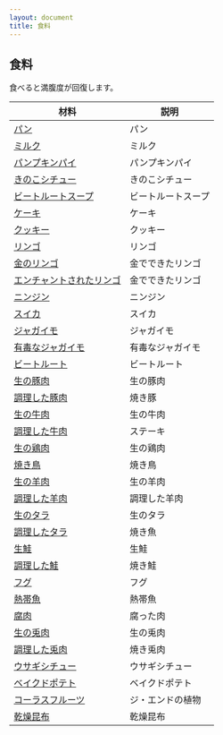 ```yaml
---
layout: document
title: 食料
---
```


## 食料

食べると満腹度が回復します。

|材料|説明|
|---|---|
|[パン](パン)|パン|
|[ミルク](ミルク)|ミルク|
|[パンプキンパイ](パンプキンパイ)|パンプキンパイ|
|[きのこシチュー](きのこシチュー)|きのこシチュー|
|[ビートルートスープ](ビートルートスープ)|ビートルートスープ|
|[ケーキ](ケーキ)|ケーキ|
|[クッキー](クッキー)|クッキー|
|[リンゴ](リンゴ)|リンゴ|
|[金のリンゴ](金のリンゴ)|金でできたリンゴ|
|[エンチャントされたリンゴ](エンチャントされたリンゴ)|金でできたリンゴ|
|[ニンジン](ニンジン)|ニンジン|
|[スイカ](スイカ)|スイカ|
|[ジャガイモ](ジャガイモ)|ジャガイモ|
|[有毒なジャガイモ](有毒なジャガイモ)|有毒なジャガイモ|
|[ビートルート](ビートルート)|ビートルート|
|[生の豚肉](生の豚肉)|生の豚肉|
|[調理した豚肉](調理した豚肉)|焼き豚|
|[生の牛肉](生の牛肉)|生の牛肉|
|[調理した牛肉](調理した牛肉)|ステーキ|
|[生の鶏肉](生の鶏肉)|生の鶏肉|
|[焼き鳥](焼き鳥)|焼き鳥|
|[生の羊肉](生の羊肉)|生の羊肉|
|[調理した羊肉](調理した羊肉)|調理した羊肉|
|[生のタラ](生のタラ)|生のタラ|
|[調理したタラ](調理したタラ)|焼き魚|
|[生鮭](生鮭)|生鮭|
|[調理した鮭](調理した鮭)|焼き鮭|
|[フグ](フグ)|フグ|
|[熱帯魚](熱帯魚)|熱帯魚|
|[腐肉](腐肉)|腐った肉|
|[生の兎肉](生の兎肉)|生の兎肉|
|[調理した兎肉](調理した兎肉)|焼き兎肉|
|[ウサギシチュー](ウサギシチュー)|ウサギシチュー|
|[ベイクドポテト](ベイクドポテト)|ベイクドポテト|
|[コーラスフルーツ](コーラスフルーツ)|ジ・エンドの植物|
|[乾燥昆布](乾燥昆布)|乾燥昆布|
